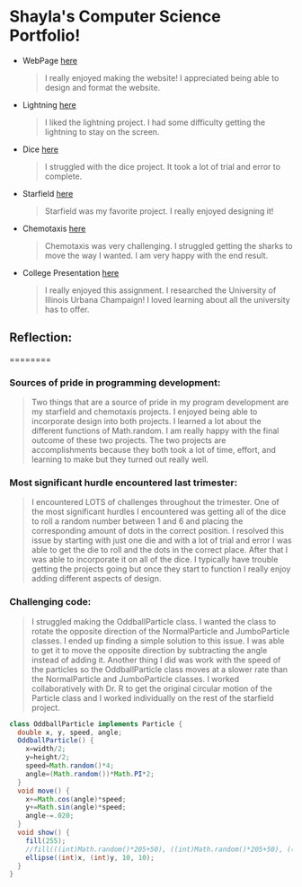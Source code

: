 # Shayla's Computer Science Portfolio!

* WebPage [here](https://shay16.github.io/testPage/swimPage/)
  > I really enjoyed making the website! I appreciated being able to design and format the website.
* Lightning [here](https://shay16.github.io/lightning2/)
  > I liked the lightning project. I had some difficulty getting the lightning to stay on the screen.
* Dice [here](https://shay16.github.io/dice3/)
  > I struggled with the dice project. It took a lot of trial and error to complete.
* Starfield [here](https://shay16.github.io/starfield5/)
  > Starfield was my favorite project. I really enjoyed designing it!
* Chemotaxis [here](https://shay16.github.io/chemotaxis4/)
  > Chemotaxis was very challenging. I struggled getting the sharks to move the way I wanted. I am very happy with the end result.
* College Presentation [here](https://docs.google.com/presentation/d/e/2PACX-1vSVdh9hhiTJKJZ2vKc1Ja0nFpV8B8eXYnVDWg5tvQ0k54pX715NL7UGem1VObwyCgV9bVhpr7UcQmYS/pub?start=false&loop=false&delayms=3000)
  > I really enjoyed this assignment. I researched the University of Illinois Urbana Champaign! I loved learning about all the university has to offer. 
  
## Reflection:
========

### Sources of pride in programming development:  
>Two things that are a source of pride in my program development are my starfield and chemotaxis projects. I enjoyed being able to incorporate design into both projects. I learned a lot about the different functions of Math.random. I am really happy with the final outcome of these two projects. The two projects are accomplishments because they both took a lot of time, effort, and learning to make but they turned out really well.  

### Most significant hurdle encountered last trimester:
>I encountered LOTS of challenges throughout the trimester. One of the most significant hurdles I encountered was getting all of the dice to roll a random number between 1 and 6 and placing the corresponding amount of dots in the correct position. I resolved this issue by starting with just one die and with a lot of trial and error I was able to get the die to roll and the dots in the correct place. After that I was able to incorporate it on all of the dice. I typically have trouble getting the projects going but once they start to function I really enjoy adding different aspects of design.  

### Challenging code:
>I struggled making the OddballParticle class. I wanted the class to rotate the opposite direction of the NormalParticle and JumboParticle classes. I ended up finding a simple solution to this issue. I was able to get it to move the opposite direction by subtracting the angle instead of adding it. Another thing I did was work with the speed of the particles so the OddballParticle class moves at a slower rate than the NormalParticle and JumboParticle classes. I worked collaboratively with Dr. R to get the original circular motion of the Particle class and I worked individually on the rest of the starfield project. 



```Java
class OddballParticle implements Particle {
  double x, y, speed, angle;
  OddballParticle() {
    x=width/2;
    y=height/2;
    speed=Math.random()*4;
    angle=(Math.random())*Math.PI*2;
  }
  void move() {
    x+=Math.cos(angle)*speed;
    y+=Math.sin(angle)*speed;
    angle-=.020;
  }
  void show() {
    fill(255);
    //fill(((int)Math.random()*205+50), ((int)Math.random()*205+50), ((int)Math.random()*205+100));
    ellipse((int)x, (int)y, 10, 10);
  }
}
```
